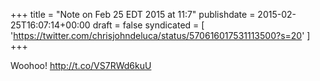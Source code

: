 +++
title = "Note on Feb 25 EDT 2015 at 11:7"
publishdate = 2015-02-25T16:07:14+00:00
draft = false
syndicated = [ 'https://twitter.com/chrisjohndeluca/status/570616017531113500?s=20' ]
+++

Woohoo! http://t.co/VS7RWd6kuU
